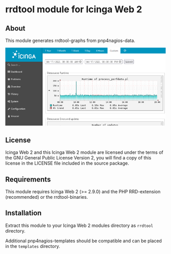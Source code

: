 # rrdtool module for Icinga Web 2

## About

This module generates rrdtool-graphs from pnp4nagios-data.

[![Screenshot](.github/Screenshot.png)](.github/Screenshot.png)

## License

Icinga Web 2 and this Icinga Web 2 module are licensed under the terms of the GNU General Public License Version 2, you will find a copy of this license in the LICENSE file included in the source package.

## Requirements

This module requires Icinga Web 2 (>= 2.9.0) and the PHP RRD-extension (recommended) or the rrdtool-binaries.

## Installation

Extract this module to your Icinga Web 2 modules directory as `rrdtool` directory.

Additional pnp4nagios-templates should be compatible and can be placed in the `templates` directory.
